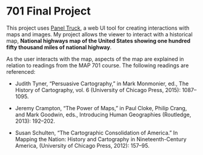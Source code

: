 # 701 Final Project 

This project uses [Panel Truck](https://cartinal.leventhalmap.org/documentation/panel-truck.html), a web UI tool for creating interactions with maps and images. My project allows the viewer to interact with a historical map, <b>National highways map of the United States showing one hundred fifty thousand miles of national highway</b>.

As the user interacts with the map, aspects of the map are explained in relation to readings from the MAP 701 course. The following readings are referenced:

- Judith Tyner, “Persuasive Cartography,” in Mark Monmonier, ed., The History of Cartography, vol. 6 (University of Chicago Press, 2015): 1087–1095.

- Jeremy Crampton, “The Power of Maps,” in Paul Cloke, Philip Crang, and Mark Goodwin, eds., Introducing Human Geographies (Routledge, 2013): 192–202.

- Susan Schulten, “The Cartographic Consolidation of America.” In Mapping the Nation: History and Cartography in Nineteenth-Century America, (University of Chicago Press, 2012): 157–95. 

